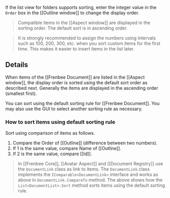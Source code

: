 ﻿If the list view for folders supports sorting, enter the integer value in the `Order` box in the [[Outline window]] to change the display order.

> Compatible items in the [[Aspect window]] are displayed in the sorting order. The default sort is in ascending order.

> It is strongly recommended to assign the numbers using intervals such as 100, 200, 300, etc. when you sort custom items for the first time.  This makes it easier to insert items in the list later.

## Details

When items of the [[Frenbee Document]] are listed in the [[Aspect window]], the display order is sorted using the default sort order as described next.  Generally the items are displayed in the ascending order (smallest first).

You can sort using the default sorting rule for [[Frenbee Document]].  You may also use the GUI to select another sorting rule as necessary.

### How to sort items using default sorting rule

Sort using comparison of items as follows.

1. Compare the Order of [[Outline]] (difference between two numbers).
2. If 1 is the same value, compare Name of [[Outline]].
3. If 2 is the same value, compare [[Id]].

> In [[Frenbee Core]], [[Avatar Aspect]] and [[Document Registry]] use the `DocumentLink` class as link to items. The `DocumentLink` class implements the `IComparable<DocumentLink>` interface and works as above in `DocumentLink.CompareTo` method.  The above shows how the `List<DocumentList>.Sort` method sorts items using the default sorting rule.
